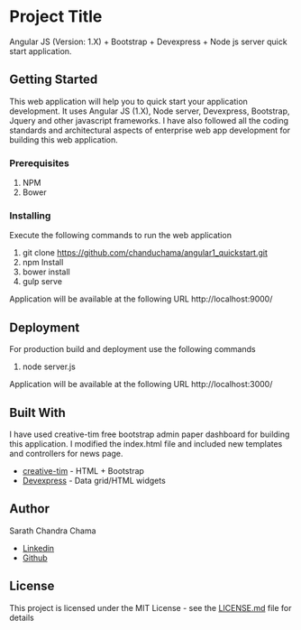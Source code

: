 # Project Title
Angular JS (Version: 1.X) + Bootstrap + Devexpress + Node js server quick start application.

## Getting Started
This web application will help you to quick start your application development. It uses Angular JS (1.X), Node server, Devexpress, Bootstrap, Jquery and other javascript frameworks. I have also followed all the coding standards and architectural aspects of enterprise web app development for building this web application.

### Prerequisites
1. NPM
2. Bower

### Installing
Execute the following commands to run the web application
1. git clone https://github.com/chanduchama/angular1_quickstart.git
2. npm Install
3. bower install
4. gulp serve

Application will be available at the following URL
http://localhost:9000/

## Deployment
For production build and deployment use the following commands
1. node server.js

Application will be available at the following URL
http://localhost:3000/

## Built With
I have used creative-tim free bootstrap admin paper dashboard for building this application. I modified the index.html file and included new templates and controllers for news page.
* [creative-tim](https://www.creative-tim.com/product/paper-dashboard) - HTML + Bootstrap
* [Devexpress](https://js.devexpress.com/) - Data grid/HTML widgets

## Author
Sarath Chandra Chama

* [Linkedin](https://www.linkedin.com/in/sarath-chandra-chama/)
* [Github](https://github.com/chanduchama)

## License
This project is licensed under the MIT License - see the [LICENSE.md](LICENSE.md) file for details
